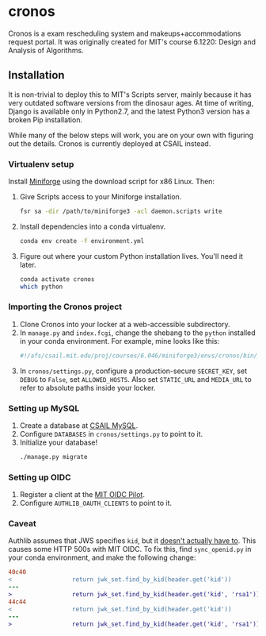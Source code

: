 # cronos

Cronos is a exam rescheduling system and makeups+accommodations request portal. It was
originally created for MIT's course 6.1220: Design and Analysis of Algorithms.

## Installation

It is non-trivial to deploy this to MIT's Scripts server, mainly because it has very
outdated software versions from the dinosaur ages. At time of writing, Django is
available only in Python2.7, and the latest Python3 version has a broken Pip
installation.

While many of the below steps will work, you are on your own with figuring out the
details. Cronos is currently deployed at CSAIL instead.

### Virtualenv setup

Install [Miniforge][miniforge] using the download script for x86 Linux. Then:

1. Give Scripts access to your Miniforge installation.
   ```bash
   fsr sa -dir /path/to/miniforge3 -acl daemon.scripts write
   ```
1. Install dependencies into a conda virtualenv.
   ```bash
   conda env create -f environment.yml
   ```
1. Figure out where your custom Python installation lives. You'll need it later.
   ```bash
   conda activate cronos
   which python
   ```

[miniforge]: <https://github.com/conda-forge/miniforge>

### Importing the Cronos project

1. Clone Cronos into your locker at a web-accessible subdirectory.
1. In `manage.py` and `index.fcgi`, change the shebang to the `python` installed in your
   conda environment. For example, mine looks like this:
   ```python
   #!/afs/csail.mit.edu/proj/courses/6.046/miniforge3/envs/cronos/bin/python
   ```
1. In `cronos/settings.py`, configure a production-secure `SECRET_KEY`, set `DEBUG` to
   `False`, set `ALLOWED_HOSTS`. Also set `STATIC_URL` and `MEDIA_URL` to refer to
   absolute paths inside your locker.

### Setting up MySQL

1. Create a database at [CSAIL MySQL](https://mysql.csail.mit.edu).
1. Configure `DATABASES` in `cronos/settings.py` to point to it.
1. Initialize your database!
   ```bash
   ./manage.py migrate
   ```

### Setting up OIDC

1. Register a client at the [MIT OIDC Pilot](https://oidc.mit.edu).
1. Configure `AUTHLIB_OAUTH_CLIENTS` to point to it.

### Caveat

Authlib assumes that JWS specifies `kid`, but it [doesn't actually have to][oidc-kid].
This causes some HTTP 500s with MIT OIDC. To fix this, find `sync_openid.py` in your
conda environment, and make the following change:
```diff
40c40
<                 return jwk_set.find_by_kid(header.get('kid'))
---
>                 return jwk_set.find_by_kid(header.get('kid', 'rsa1'))
44c44
<                 return jwk_set.find_by_kid(header.get('kid'))
---
>                 return jwk_set.find_by_kid(header.get('kid', 'rsa1'))
```

[oidc-kid]: https://github.com/lepture/authlib/issues/462
